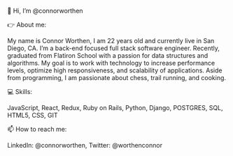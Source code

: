 👋  Hi, I’m @connorworthen

👉  About me:

   My name is Connor Worthen, I am 22 years old and currently live in San Diego, CA. I’m a back-end focused full stack software engineer. Recently, graduated from Flatiron School with a passion for data structures and algorithms. My goal is to work with technology to increase performance levels, optimize high responsiveness, and scalability of applications. Aside from programming, I am passionate about chess, trail running, and cooking.
  
 💻  Skills:
 
   JavaScript, React, Redux, Ruby on Rails, Python, Django, POSTGRES, SQL, HTML5, CSS, GIT

📫  How to reach me:

   LinkedIn: @connorworthen, Twitter: @worthenconnor
